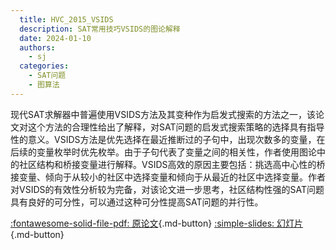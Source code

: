 ```yaml
---
  title: HVC_2015_VSIDS
  description: SAT常用技巧VSIDS的图论解释
  date: 2024-01-10
  authors:
    - sj
  categories:
    - SAT问题
    - 图算法
---
```


现代SAT求解器中普遍使用VSIDS方法及其变种作为启发式搜索的方法之一，该论文对这个方法的合理性给出了解释，对SAT问题的启发式搜索策略的选择具有指导性的意义。VSIDS方法是优先选择在最近推断过的子句中，出现次数多的变量，在后续的变量枚举时优先枚举。由于子句代表了变量之间的相关性，作者使用图论中的社区结构和桥接变量进行解释。VSIDS高效的原因主要包括：挑选高中心性的桥接变量、倾向于从较小的社区中选择变量和倾向于从最近的社区中选择变量。作者对VSIDS的有效性分析较为完备，对该论文进一步思考，社区结构性强的SAT问题具有良好的可分性，可以通过这种可分性提高SAT问题的并行性。

[:fontawesome-solid-file-pdf: 原论文](../assets/HVC_2015_VSIDS/HVC_2015_VSIDS.pdf){.md-button}
[:simple-slides: 幻灯片](../assets/HVC_2015_VSIDS/HVC_2015_VSIDS_marp.html){.md-button}

<!-- more -->
